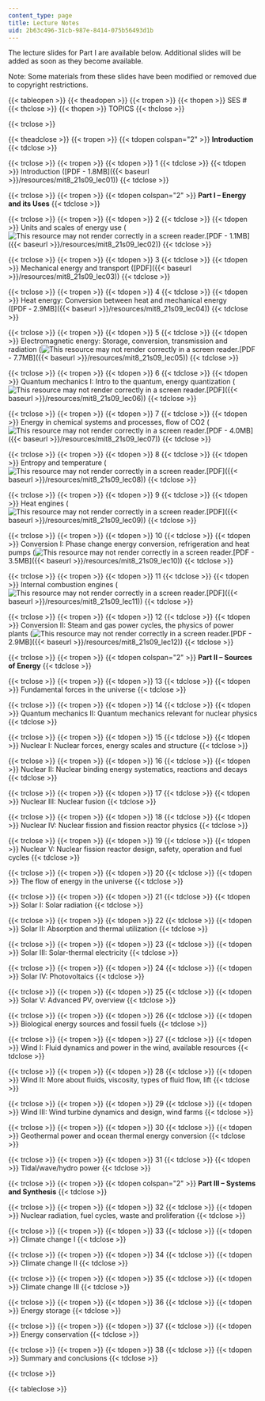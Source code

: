 ```yaml
---
content_type: page
title: Lecture Notes
uid: 2b63c496-31cb-987e-8414-075b56493d1b
---
```


The lecture slides for Part I are available below. Additional slides will be added as soon as they become available.

Note: Some materials from these slides have been modified or removed due to copyright restrictions.

{{< tableopen >}}
{{< theadopen >}}
{{< tropen >}}
{{< thopen >}}
SES #
{{< thclose >}}
{{< thopen >}}
TOPICS
{{< thclose >}}

{{< trclose >}}

{{< theadclose >}}
{{< tropen >}}
{{< tdopen colspan="2" >}}
**Introduction**
{{< tdclose >}}

{{< trclose >}}
{{< tropen >}}
{{< tdopen >}}
1
{{< tdclose >}}
{{< tdopen >}}
Introduction ([PDF - 1.8MB]({{< baseurl >}}/resources/mit8_21s09_lec01))
{{< tdclose >}}

{{< trclose >}}
{{< tropen >}}
{{< tdopen colspan="2" >}}
**Part I – Energy and its Uses**
{{< tdclose >}}

{{< trclose >}}
{{< tropen >}}
{{< tdopen >}}
2
{{< tdclose >}}
{{< tdopen >}}
Units and scales of energy use (![This resource may not render correctly in a screen reader.](/images/inacessible.gif)[PDF - 1.1MB]({{< baseurl >}}/resources/mit8_21s09_lec02))
{{< tdclose >}}

{{< trclose >}}
{{< tropen >}}
{{< tdopen >}}
3
{{< tdclose >}}
{{< tdopen >}}
Mechanical energy and transport ([PDF]({{< baseurl >}}/resources/mit8_21s09_lec03))
{{< tdclose >}}

{{< trclose >}}
{{< tropen >}}
{{< tdopen >}}
4
{{< tdclose >}}
{{< tdopen >}}
Heat energy: Conversion between heat and mechanical energy ([PDF ‑ 2.9MB]({{< baseurl >}}/resources/mit8_21s09_lec04))
{{< tdclose >}}

{{< trclose >}}
{{< tropen >}}
{{< tdopen >}}
5
{{< tdclose >}}
{{< tdopen >}}
Electromagnetic energy: Storage, conversion, transmission and radiation (![This resource may not render correctly in a screen reader.](/images/inacessible.gif)[PDF - 7.7MB]({{< baseurl >}}/resources/mit8_21s09_lec05))
{{< tdclose >}}

{{< trclose >}}
{{< tropen >}}
{{< tdopen >}}
6
{{< tdclose >}}
{{< tdopen >}}
Quantum mechanics I: Intro to the quantum, energy quantization (![This resource may not render correctly in a screen reader.](/images/inacessible.gif)[PDF]({{< baseurl >}}/resources/mit8_21s09_lec06))
{{< tdclose >}}

{{< trclose >}}
{{< tropen >}}
{{< tdopen >}}
7
{{< tdclose >}}
{{< tdopen >}}
Energy in chemical systems and processes, flow of CO2 (![This resource may not render correctly in a screen reader.](/images/inacessible.gif)[PDF - 4.0MB]({{< baseurl >}}/resources/mit8_21s09_lec07))
{{< tdclose >}}

{{< trclose >}}
{{< tropen >}}
{{< tdopen >}}
8
{{< tdclose >}}
{{< tdopen >}}
Entropy and temperature (![This resource may not render correctly in a screen reader.](/images/inacessible.gif)[PDF]({{< baseurl >}}/resources/mit8_21s09_lec08))
{{< tdclose >}}

{{< trclose >}}
{{< tropen >}}
{{< tdopen >}}
9
{{< tdclose >}}
{{< tdopen >}}
Heat engines (![This resource may not render correctly in a screen reader.](/images/inacessible.gif)[PDF]({{< baseurl >}}/resources/mit8_21s09_lec09))
{{< tdclose >}}

{{< trclose >}}
{{< tropen >}}
{{< tdopen >}}
10
{{< tdclose >}}
{{< tdopen >}}
Conversion I: Phase change energy conversion, refrigeration and heat pumps (![This resource may not render correctly in a screen reader.](/images/inacessible.gif)[PDF - 3.5MB]({{< baseurl >}}/resources/mit8_21s09_lec10))
{{< tdclose >}}

{{< trclose >}}
{{< tropen >}}
{{< tdopen >}}
11
{{< tdclose >}}
{{< tdopen >}}
Internal combustion engines (![This resource may not render correctly in a screen reader.](/images/inacessible.gif)[PDF]({{< baseurl >}}/resources/mit8_21s09_lec11))
{{< tdclose >}}

{{< trclose >}}
{{< tropen >}}
{{< tdopen >}}
12
{{< tdclose >}}
{{< tdopen >}}
Conversion II: Steam and gas power cycles, the physics of power plants (![This resource may not render correctly in a screen reader.](/images/inacessible.gif)[PDF - 2.9MB]({{< baseurl >}}/resources/mit8_21s09_lec12))
{{< tdclose >}}

{{< trclose >}}
{{< tropen >}}
{{< tdopen colspan="2" >}}
**Part II – Sources of Energy**
{{< tdclose >}}

{{< trclose >}}
{{< tropen >}}
{{< tdopen >}}
13
{{< tdclose >}}
{{< tdopen >}}
Fundamental forces in the universe
{{< tdclose >}}

{{< trclose >}}
{{< tropen >}}
{{< tdopen >}}
14
{{< tdclose >}}
{{< tdopen >}}
Quantum mechanics II: Quantum mechanics relevant for nuclear physics
{{< tdclose >}}

{{< trclose >}}
{{< tropen >}}
{{< tdopen >}}
15
{{< tdclose >}}
{{< tdopen >}}
Nuclear I: Nuclear forces, energy scales and structure
{{< tdclose >}}

{{< trclose >}}
{{< tropen >}}
{{< tdopen >}}
16
{{< tdclose >}}
{{< tdopen >}}
Nuclear II: Nuclear binding energy systematics, reactions and decays
{{< tdclose >}}

{{< trclose >}}
{{< tropen >}}
{{< tdopen >}}
17
{{< tdclose >}}
{{< tdopen >}}
Nuclear III: Nuclear fusion
{{< tdclose >}}

{{< trclose >}}
{{< tropen >}}
{{< tdopen >}}
18
{{< tdclose >}}
{{< tdopen >}}
Nuclear IV: Nuclear fission and fission reactor physics
{{< tdclose >}}

{{< trclose >}}
{{< tropen >}}
{{< tdopen >}}
19
{{< tdclose >}}
{{< tdopen >}}
Nuclear V: Nuclear fission reactor design, safety, operation and fuel cycles
{{< tdclose >}}

{{< trclose >}}
{{< tropen >}}
{{< tdopen >}}
20
{{< tdclose >}}
{{< tdopen >}}
The flow of energy in the universe
{{< tdclose >}}

{{< trclose >}}
{{< tropen >}}
{{< tdopen >}}
21
{{< tdclose >}}
{{< tdopen >}}
Solar I: Solar radiation
{{< tdclose >}}

{{< trclose >}}
{{< tropen >}}
{{< tdopen >}}
22
{{< tdclose >}}
{{< tdopen >}}
Solar II: Absorption and thermal utilization
{{< tdclose >}}

{{< trclose >}}
{{< tropen >}}
{{< tdopen >}}
23
{{< tdclose >}}
{{< tdopen >}}
Solar III: Solar-thermal electricity
{{< tdclose >}}

{{< trclose >}}
{{< tropen >}}
{{< tdopen >}}
24
{{< tdclose >}}
{{< tdopen >}}
Solar IV: Photovoltaics
{{< tdclose >}}

{{< trclose >}}
{{< tropen >}}
{{< tdopen >}}
25
{{< tdclose >}}
{{< tdopen >}}
Solar V: Advanced PV, overview
{{< tdclose >}}

{{< trclose >}}
{{< tropen >}}
{{< tdopen >}}
26
{{< tdclose >}}
{{< tdopen >}}
Biological energy sources and fossil fuels
{{< tdclose >}}

{{< trclose >}}
{{< tropen >}}
{{< tdopen >}}
27
{{< tdclose >}}
{{< tdopen >}}
Wind I: Fluid dynamics and power in the wind, available resources
{{< tdclose >}}

{{< trclose >}}
{{< tropen >}}
{{< tdopen >}}
28
{{< tdclose >}}
{{< tdopen >}}
Wind II: More about fluids, viscosity, types of fluid flow, lift
{{< tdclose >}}

{{< trclose >}}
{{< tropen >}}
{{< tdopen >}}
29
{{< tdclose >}}
{{< tdopen >}}
Wind III: Wind turbine dynamics and design, wind farms
{{< tdclose >}}

{{< trclose >}}
{{< tropen >}}
{{< tdopen >}}
30
{{< tdclose >}}
{{< tdopen >}}
Geothermal power and ocean thermal energy conversion
{{< tdclose >}}

{{< trclose >}}
{{< tropen >}}
{{< tdopen >}}
31
{{< tdclose >}}
{{< tdopen >}}
Tidal/wave/hydro power
{{< tdclose >}}

{{< trclose >}}
{{< tropen >}}
{{< tdopen colspan="2" >}}
**Part III – Systems and Synthesis**
{{< tdclose >}}

{{< trclose >}}
{{< tropen >}}
{{< tdopen >}}
32
{{< tdclose >}}
{{< tdopen >}}
Nuclear radiation, fuel cycles, waste and proliferation
{{< tdclose >}}

{{< trclose >}}
{{< tropen >}}
{{< tdopen >}}
33
{{< tdclose >}}
{{< tdopen >}}
Climate change I
{{< tdclose >}}

{{< trclose >}}
{{< tropen >}}
{{< tdopen >}}
34
{{< tdclose >}}
{{< tdopen >}}
Climate change II
{{< tdclose >}}

{{< trclose >}}
{{< tropen >}}
{{< tdopen >}}
35
{{< tdclose >}}
{{< tdopen >}}
Climate change III
{{< tdclose >}}

{{< trclose >}}
{{< tropen >}}
{{< tdopen >}}
36
{{< tdclose >}}
{{< tdopen >}}
Energy storage
{{< tdclose >}}

{{< trclose >}}
{{< tropen >}}
{{< tdopen >}}
37
{{< tdclose >}}
{{< tdopen >}}
Energy conservation
{{< tdclose >}}

{{< trclose >}}
{{< tropen >}}
{{< tdopen >}}
38
{{< tdclose >}}
{{< tdopen >}}
Summary and conclusions
{{< tdclose >}}

{{< trclose >}}

{{< tableclose >}}